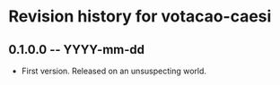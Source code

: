 # Revision history for votacao-caesi

## 0.1.0.0 -- YYYY-mm-dd

* First version. Released on an unsuspecting world.

